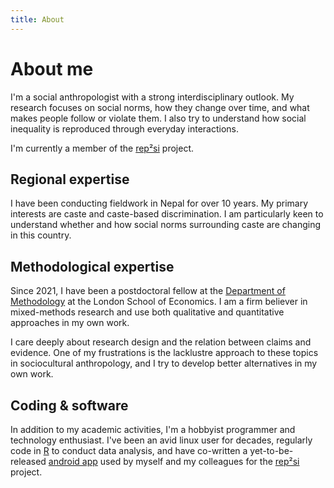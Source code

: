 ```yaml
---
title: About
---
```


# About me

I'm a social anthropologist with a strong interdisciplinary outlook. My research focuses on social norms, how they change over time, and what makes people follow or violate them. I also try to understand how social inequality is reproduced through everyday interactions.

I'm currently a member of the [rep²si](https://rep2si.github.io/) project.

## Regional expertise

I have been conducting fieldwork in Nepal for over 10 years. My primary interests are caste and caste-based discrimination. I am particularly keen to understand whether and how social norms surrounding caste are changing in this country.

## Methodological expertise

Since 2021, I have been a postdoctoral fellow at the [Department of Methodology](https://www.lse.ac.uk/methodology) at the London School of Economics. I am a firm believer in mixed-methods research and use both qualitative and quantitative approaches in my own work.

I care deeply about research design and the relation between claims and evidence. One of my frustrations is the lacklustre approach to these topics in sociocultural anthropology, and I try to develop better alternatives in my own work.

## Coding & software

In addition to my academic activities, I'm a hobbyist programmer and technology enthusiast. I've been an avid linux user for decades, regularly code in [R](https://www.r-project.org/) to conduct data analysis, and have co-written a yet-to-be-released [android app](https://github.com/rep2si/DieTryin) used by myself and my colleagues for the [rep²si](https://rep2si.github.io/) project. 
